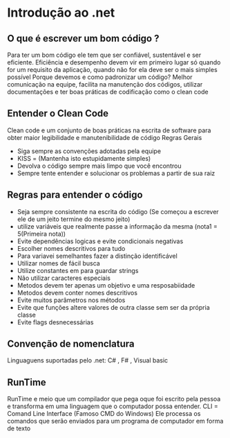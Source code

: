 # Introdução ao .net
## O que é escrever um bom código ?
Para ter um bom código ele tem que ser confiável, sustentável e ser eficiente.
Eficiência e desempenho devem vir em primeiro lugar só quando for um requisito da aplicação, quando não for ela deve ser o mais simples possível
Porque devemos e como padronizar um código?
Melhor comunicação na equipe, facilita na manutenção dos códigos, utilizar documentações e ter boas práticas de codificação como o clean code
## Entender o Clean Code
Clean code e um conjunto de boas práticas na escrita de software para obter maior legibilidade e manutenibilidade de código
Regras Gerais
* Siga sempre as convenções adotadas pela equipe
* KISS = (Mantenha isto estupidamente simples)
* Devolva o código sempre mais limpo que você encontrou
* Sempre tente entender e solucionar os problemas a partir de sua raiz 
## Regras para entender o código
* Seja sempre consistente na escrita do código (Se começou a escrever ele de um jeito termine do mesmo jeito)
* utilize variáveis que realmente passe a informação da mesma (nota1 = 5(Primeira nota))
* Evite dependências logicas e evite condicionais negativas 
* Escolher nomes  descritivos para tudo
* Para variavei semelhantes fazer a distinção identificável
* Utilizar nomes de fácil busca
* Utilize constantes em para guardar strings 
* Não utilizar caracteres especiais
* Metodos devem ter apenas um objetivo e uma resposabiidade
* Metodos devem conter nomes descritivos
* Evite muitos parâmetros nos métodos
* Evite que funções altere valores de outra classe sem ser da própria classe
* Evite flags desnecessárias 

## Convenção de nomenclatura
Linguaguens suportadas pelo .net:
C# , F# , Visual basic
## RunTime
RunTime e meio que um compilador que pega oque foi escrito pela pessoa e transforma em uma linguagem que o computador possa entender.
CLI = Comand Line Interface (Famoso CMD do Windows)
Ele processa os comandos que serão enviados para um programa de computador em forma de texto



